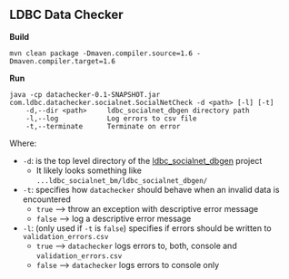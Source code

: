 LDBC Data Checker
-----------------

**Build**

    mvn clean package -Dmaven.compiler.source=1.6 -Dmaven.compiler.target=1.6

**Run**

    java -cp datachecker-0.1-SNAPSHOT.jar com.ldbc.datachecker.socialnet.SocialNetCheck -d <path> [-l] [-t]
        -d,--dir <path>     ldbc_socialnet_dbgen directory path
        -l,--log            Log errors to csv file
        -t,--terminate      Terminate on error

Where:

 * `-d`: is the top level directory of the [ldbc_socialnet_dbgen](https://github.com/ldbc/ldbc_socialnet_bm/tree/master/ldbc_socialnet_dbgen) project
    * It likely looks something like `...ldbc_socialnet_bm/ldbc_socialnet_dbgen/`
 * `-t`: specifies how `datachecker` should behave when an invalid data is encountered
    * `true` --> throw an exception with descriptive error message
    * `false` --> log a descriptive error message
 * `-l`: (only used if `-t` is `false`) specifies if errors should be written to `validation_errors.csv`
    * `true` --> `datachecker` logs errors to, both, console and `validation_errors.csv`
    * `false` --> `datachecker` logs errors to console only

